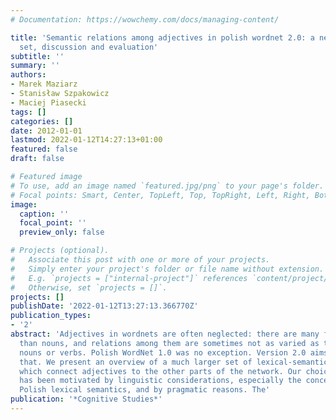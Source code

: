 ```yaml
---
# Documentation: https://wowchemy.com/docs/managing-content/

title: 'Semantic relations among adjectives in polish wordnet 2.0: a new relation
  set, discussion and evaluation'
subtitle: ''
summary: ''
authors:
- Marek Maziarz
- Stanisław Szpakowicz
- Maciej Piasecki
tags: []
categories: []
date: 2012-01-01
lastmod: 2022-01-12T14:27:13+01:00
featured: false
draft: false

# Featured image
# To use, add an image named `featured.jpg/png` to your page's folder.
# Focal points: Smart, Center, TopLeft, Top, TopRight, Left, Right, BottomLeft, Bottom, BottomRight.
image:
  caption: ''
  focal_point: ''
  preview_only: false

# Projects (optional).
#   Associate this post with one or more of your projects.
#   Simply enter your project's folder or file name without extension.
#   E.g. `projects = ["internal-project"]` references `content/project/deep-learning/index.md`.
#   Otherwise, set `projects = []`.
projects: []
publishDate: '2022-01-12T13:27:13.366770Z'
publication_types:
- '2'
abstract: 'Adjectives in wordnets are often neglected: there are many fewer of them
  than nouns, and relations among them are sometimes not as varied as those among
  nouns or verbs. Polish WordNet 1.0 was no exception. Version 2.0 aims to correct
  that. We present an overview of a much larger set of lexical-semantic relations
  which connect adjectives to the other parts of the network. Our choice of relations
  has been motivated by linguistic considerations, especially the concerns of the
  Polish lexical semantics, and by pragmatic reasons. The'
publication: '*Cognitive Studies*'
---
```

